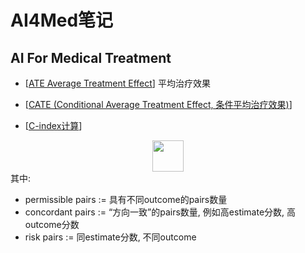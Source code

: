 # AI4Med笔记

##  AI For Medical Treatment


- [[ATE Average Treatment Effect]] 平均治疗效果

- [[CATE (Conditional Average Treatment Effect, 条件平均治疗效果)]]

- [[C-index计算]]


<!-- $$
C_{index}=\frac{\#concordant \space pairs + 0.5 \times \#risk \space ties}{\#permissible \space pairs}
$$ --> 

<div align="center"><img height ="50" src="https://render.githubusercontent.com/render/math?math=C_%7Bindex%7D%3D%5Cfrac%7B%5C%23concordant%20%5Cspace%20pairs%20%2B%200.5%20%5Ctimes%20%5C%23risk%20%5Cspace%20ties%7D%7B%5C%23permissible%20%5Cspace%20pairs%7D"></div> 
其中:

* permissible pairs := 具有不同outcome的pairs数量
* concordant pairs := “方向一致”的pairs数量, 例如高estimate分数, 高outcome分数
* risk pairs := 同estimate分数, 不同outcome


[//begin]: # "Autogenerated link references for markdown compatibility"
[ATE Average Treatment Effect]: ate-average-treatment-effect "ATE Average Treatment Effect"
[CATE (Conditional Average Treatment Effect, 条件平均治疗效果)]: cate-conditional-average-treatment-effect-条件平均治疗效果 "CATE (Conditional Average Treatment Effect, 条件平均治疗效果)"
[C-index计算]: c-index计算 "C Index计算"
[//end]: # "Autogenerated link references"